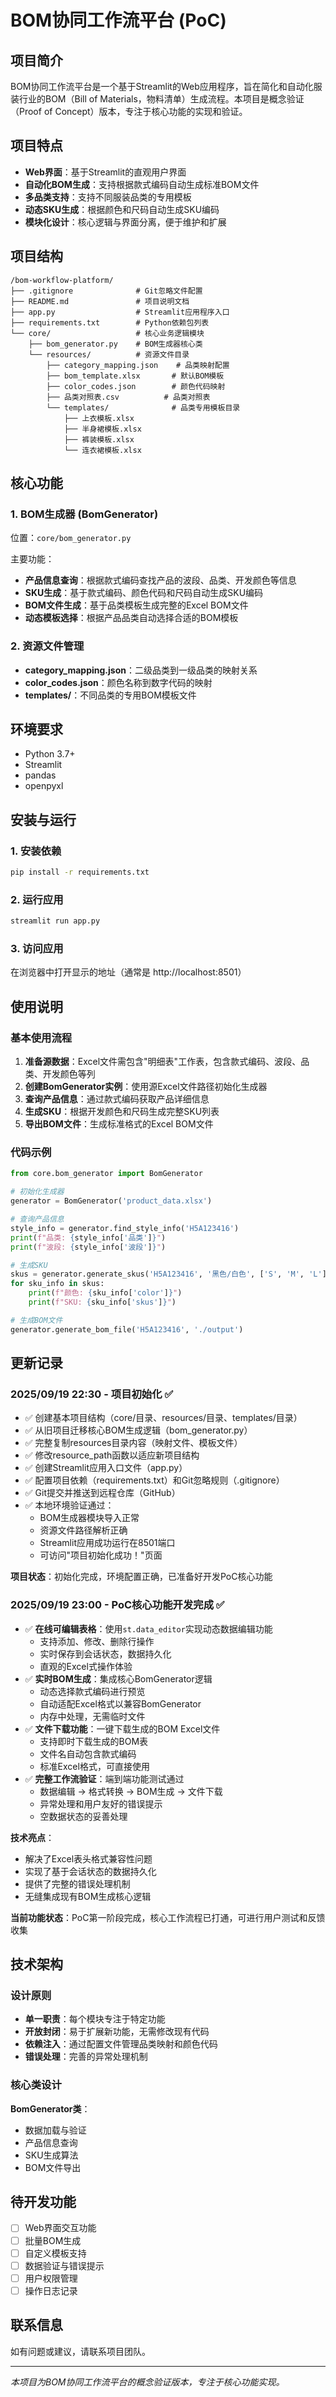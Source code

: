 # BOM协同工作流平台 (PoC)

## 项目简介

BOM协同工作流平台是一个基于Streamlit的Web应用程序，旨在简化和自动化服装行业的BOM（Bill of Materials，物料清单）生成流程。本项目是概念验证（Proof of Concept）版本，专注于核心功能的实现和验证。

## 项目特点

- **Web界面**：基于Streamlit的直观用户界面
- **自动化BOM生成**：支持根据款式编码自动生成标准BOM文件
- **多品类支持**：支持不同服装品类的专用模板
- **动态SKU生成**：根据颜色和尺码自动生成SKU编码
- **模块化设计**：核心逻辑与界面分离，便于维护和扩展

## 项目结构

```
/bom-workflow-platform/
├── .gitignore              # Git忽略文件配置
├── README.md               # 项目说明文档
├── app.py                  # Streamlit应用程序入口
├── requirements.txt        # Python依赖包列表
└── core/                   # 核心业务逻辑模块
    ├── bom_generator.py    # BOM生成器核心类
    └── resources/          # 资源文件目录
        ├── category_mapping.json    # 品类映射配置
        ├── bom_template.xlsx       # 默认BOM模板
        ├── color_codes.json        # 颜色代码映射
        ├── 品类对照表.csv          # 品类对照表
        └── templates/              # 品类专用模板目录
            ├── 上衣模板.xlsx
            ├── 半身裙模板.xlsx
            ├── 裤装模板.xlsx
            └── 连衣裙模板.xlsx
```

## 核心功能

### 1. BOM生成器 (BomGenerator)

位置：`core/bom_generator.py`

主要功能：
- **产品信息查询**：根据款式编码查找产品的波段、品类、开发颜色等信息
- **SKU生成**：基于款式编码、颜色代码和尺码自动生成SKU编码
- **BOM文件生成**：基于品类模板生成完整的Excel BOM文件
- **动态模板选择**：根据产品品类自动选择合适的BOM模板

### 2. 资源文件管理

- **category_mapping.json**：二级品类到一级品类的映射关系
- **color_codes.json**：颜色名称到数字代码的映射
- **templates/**：不同品类的专用BOM模板文件

## 环境要求

- Python 3.7+
- Streamlit
- pandas
- openpyxl

## 安装与运行

### 1. 安装依赖

```bash
pip install -r requirements.txt
```

### 2. 运行应用

```bash
streamlit run app.py
```

### 3. 访问应用

在浏览器中打开显示的地址（通常是 http://localhost:8501）

## 使用说明

### 基本使用流程

1. **准备源数据**：Excel文件需包含"明细表"工作表，包含款式编码、波段、品类、开发颜色等列
2. **创建BomGenerator实例**：使用源Excel文件路径初始化生成器
3. **查询产品信息**：通过款式编码获取产品详细信息
4. **生成SKU**：根据开发颜色和尺码生成完整SKU列表
5. **导出BOM文件**：生成标准格式的Excel BOM文件

### 代码示例

```python
from core.bom_generator import BomGenerator

# 初始化生成器
generator = BomGenerator('product_data.xlsx')

# 查询产品信息
style_info = generator.find_style_info('H5A123416')
print(f"品类: {style_info['品类']}")
print(f"波段: {style_info['波段']}")

# 生成SKU
skus = generator.generate_skus('H5A123416', '黑色/白色', ['S', 'M', 'L'])
for sku_info in skus:
    print(f"颜色: {sku_info['color']}")
    print(f"SKU: {sku_info['skus']}")

# 生成BOM文件
generator.generate_bom_file('H5A123416', './output')
```

## 更新记录

### 2025/09/19 22:30 - 项目初始化 ✅

- ✅ 创建基本项目结构（core/目录、resources/目录、templates/目录）
- ✅ 从旧项目迁移核心BOM生成逻辑（bom_generator.py）
- ✅ 完整复制resources目录内容（映射文件、模板文件）
- ✅ 修改resource_path函数以适应新项目结构
- ✅ 创建Streamlit应用入口文件（app.py）
- ✅ 配置项目依赖（requirements.txt）和Git忽略规则（.gitignore）
- ✅ Git提交并推送到远程仓库（GitHub）
- ✅ 本地环境验证通过：
  - BOM生成器模块导入正常
  - 资源文件路径解析正确
  - Streamlit应用成功运行在8501端口
  - 可访问"项目初始化成功！"页面

**项目状态**：初始化完成，环境配置正确，已准备好开发PoC核心功能

### 2025/09/19 23:00 - PoC核心功能开发完成 ✅

- ✅ **在线可编辑表格**：使用`st.data_editor`实现动态数据编辑功能
  - 支持添加、修改、删除行操作
  - 实时保存到会话状态，数据持久化
  - 直观的Excel式操作体验
- ✅ **实时BOM生成**：集成核心BomGenerator逻辑
  - 动态选择款式编码进行预览
  - 自动适配Excel格式以兼容BomGenerator
  - 内存中处理，无需临时文件
- ✅ **文件下载功能**：一键下载生成的BOM Excel文件
  - 支持即时下载生成的BOM表
  - 文件名自动包含款式编码
  - 标准Excel格式，可直接使用
- ✅ **完整工作流验证**：端到端功能测试通过
  - 数据编辑 → 格式转换 → BOM生成 → 文件下载
  - 异常处理和用户友好的错误提示
  - 空数据状态的妥善处理

**技术亮点**：
- 解决了Excel表头格式兼容性问题
- 实现了基于会话状态的数据持久化
- 提供了完整的错误处理机制
- 无缝集成现有BOM生成核心逻辑

**当前功能状态**：PoC第一阶段完成，核心工作流程已打通，可进行用户测试和反馈收集

## 技术架构

### 设计原则

- **单一职责**：每个模块专注于特定功能
- **开放封闭**：易于扩展新功能，无需修改现有代码
- **依赖注入**：通过配置文件管理品类映射和颜色代码
- **错误处理**：完善的异常处理机制

### 核心类设计

**BomGenerator类**：
- 数据加载与验证
- 产品信息查询
- SKU生成算法
- BOM文件导出

## 待开发功能

- [ ] Web界面交互功能
- [ ] 批量BOM生成
- [ ] 自定义模板支持
- [ ] 数据验证与错误提示
- [ ] 用户权限管理
- [ ] 操作日志记录

## 联系信息

如有问题或建议，请联系项目团队。

---

*本项目为BOM协同工作流平台的概念验证版本，专注于核心功能实现。*
